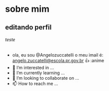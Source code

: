 # sobre mim

## editando perfil
###### teste

- ola, eu sou @Angelozuccatelli
o meu imail é: angelo.zuccatelli@escola.pr.gov.br
👍 :anime
- 👀 I’m interested in ...
- 🌱 I’m currently learning ...
- 💞️ I’m looking to collaborate on ...
- 📫 How to reach me ...





